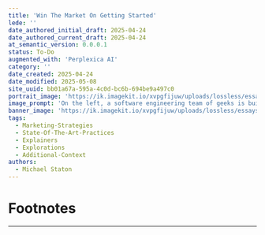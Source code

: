 ```yaml
---
title: 'Win The Market On Getting Started'
lede: ''
date_authored_initial_draft: 2025-04-24
date_authored_current_draft: 2025-04-24
at_semantic_version: 0.0.0.1
status: To-Do
augmented_with: 'Perplexica AI'
category: ''
date_created: 2025-04-24
date_modified: 2025-05-08
site_uuid: bb01a67a-595a-4c0d-bc6b-694be9a497c0
portrait_image: 'https://ik.imagekit.io/xvpgfijuw/uploads/lossless/essays/2025-05-04_portraitimage_Win-the-Market-on-Getting-Started_f40c75ff-7ad0-4cdf-b4b9-6ff9d96ca818_0SvWcndXN.jpg'
image_prompt: 'On the left, a software engineering team of geeks is building a bus from spare parts.  Parts are all over the ground, they have grease and sweat all over their faces and hands. The bus looks far from finished.  On the right, a bus is already built and new and fancy.  The bus door is open, and the same software engineering team characters are clean and calm, getting on the bus with a ticket in hand.'
banner_image: 'https://ik.imagekit.io/xvpgfijuw/uploads/lossless/essays/2025-05-04_bannerimage_Win-the-Market-on-Getting-Started_e53e0c43-0f5f-4052-a8ea-06a7bbd5ebc5_Bfkt547qJ.jpg'
tags:
  - Marketing-Strategies
  - State-Of-The-Art-Practices
  - Explainers
  - Explorations
  - Additional-Context
authors:
  - Michael Staton
---
```


# Footnotes
***
